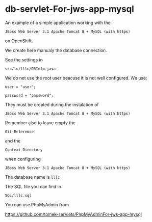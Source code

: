 # db-servlet-For-jws-app-mysql

An example of a simple application working with the 

`JBoss Web Server 3.1 Apache Tomcat 8 + MySQL (with https)`

on OpenShift.

We create here manualy the database connection.

See the settings in 

`src/lu/lllc/DBInfo.java`

We do not use the root user beacuse it is not well configured. We use:

`user = "user";`

`password = "password";`


They must be created during the instalation of 

`JBoss Web Server 3.1 Apache Tomcat 8 + MySQL (with https)`

Remember also to leave empty the 

`Git Reference`

and the 

`Context Directory`

when configuring 

`JBoss Web Server 3.1 Apache Tomcat 8 + MySQL (with https)`

The database name is `lllc`

The SQL file you can find in

`SQL/lllc.sql`

You can use PhpMyAdmin from

https://github.com/tomek-servlets/PhpMyAdminFor-jws-app-mysql
